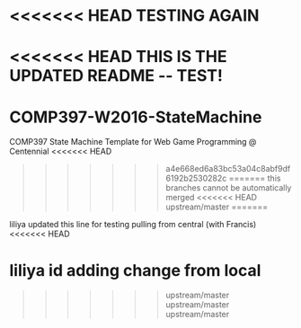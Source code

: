 <<<<<<< HEAD
TESTING AGAIN
=======
<<<<<<< HEAD
THIS IS THE UPDATED README -- TEST!
=======
# COMP397-W2016-StateMachine

COMP397 State Machine Template for Web Game Programming @ Centennial
<<<<<<< HEAD
>>>>>>> a4e668ed6a83bc53a04c8abf9df6192b2530282c
=======
this branches cannot be automatically merged
<<<<<<< HEAD
>>>>>>> upstream/master
=======


liliya updated this line for testing pulling from central (with Francis)
<<<<<<< HEAD


liliya id adding change from local
=======
>>>>>>> upstream/master
>>>>>>> upstream/master
>>>>>>> upstream/master
